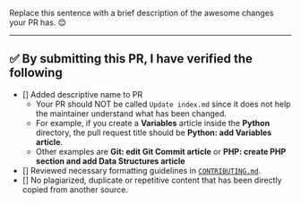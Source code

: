 Replace this sentence with a brief description of the awesome changes your PR has. 😊

---

<!-- Thank you for contributing to the `guides` repo, it is much appreciated! 😊 -->

<!--

Before creating a PR, please make sure to verify the following by marking the checkboxes below as complete

- [x] Like this!

-->

## ✅️ By submitting this PR, I have verified the following

- [] Added descriptive name to PR
  - Your PR should NOT be called `Update index.md` since it does not help the maintainer understand what has been changed.
  - For example, if you create a **Variables** article inside the **Python** directory, the pull request title should be **Python: add Variables article**.
  - Other examples are **Git: edit Git Commit article** or **PHP: create PHP section and add Data Structures article**
- [] Reviewed necessary formatting guidelines in [`CONTRIBUTING.md`](https://github.com/freeCodeCamp/guides/.github/CONTRIBUTING.md).
- [] No plagiarized, duplicate or repetitive  content that has been directly copied from another source.

<!-- TO NOTE

1. Avoid a duplicate PR by searching through the open pull requests to check that there is not a PR already open that writes the same article or makes similar changes.

2. If you edit a stub article, your changes are substantial enough to justify removing the stub text ("This article is a stub..." part).

We can't accept PRs that only add links to the "More Information" section - a repository script will automatically delete any changes (and revert it to the stub template) if the stub language is still in that file.

3. Your changes must pass the Travis CI build.

Any new folder you create in "src/pages" must have an index.md.

All articles must have the following as the first three lines in the file:

---
title: Article title goes here
---

-->
